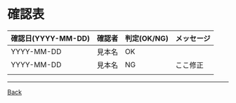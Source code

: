 # 確認表

| 確認日(YYYY-MM-DD) | 確認者 | 判定(OK/NG) | メッセージ |
| --- | --- | --- | --- |
| YYYY-MM-DD | 見本名 | OK | |
| YYYY-MM-DD | 見本名 | NG | ここ修正 |
|||||

---
[Back](../README.md)  